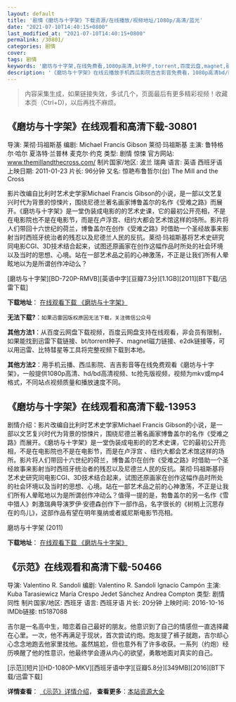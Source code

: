 ```yaml
---
layout: default
title: '剧情《磨坊与十字架》下载资源/在线播放/视频地址/1080p/高清/蓝光'
date: "2021-07-10T14:40:15+0800"
last_modified_at: "2021-07-10T14:40:15+0800"
permalink: /30801/
categories: 剧情
cover:
tags: 剧情
keywords: '磨坊与十字架,在线免费看,1080p高清,bt种子,torrent,百度云盘,magnet,磁力链,迅雷下载资源'
description: '《磨坊与十字架》在线云播放手机西瓜影院吉吉影音免费看，1080p高清bd/hd未删减完整版和tc抢先枪版，mkv/mp4格式，附带bt/torrent种子、magnet/磁力链、百度云盘、网盘资源迅雷下载链接'
---
```


>内容采集生成，如果链接失效，多试几个，页面最后有更多精彩视频！收藏本页（Ctrl+D)，以后再找不麻烦。


## 《磨坊与十字架》在线观看和高清下载-30801

导演: 莱彻·玛祖斯基 编剧: Michael Francis Gibson 莱彻·玛祖斯基 主演: 鲁特格尔·哈尔 夏洛特·兰普林 麦克尔·约克 类型: 剧情 惊悚 官方网站: www.themillandthecross.com/ 制片国家/地区: 波兰 瑞典 语言: 英语 西班牙语 上映日期: 2011-01-23 片长: 96分钟 又名: 惊艳布鲁哲尔(台) The Mill and the Cross

影片改编自比利时艺术史学家Michael Francis Gibson的小说，是一部以文艺复兴时代为背景的惊悚片，围绕尼德兰著名画家博鲁盖尔的名作《受难之路》而展开。《磨坊与十字架》是一堂伪装成电影的的艺术史课，它的最初公开亮相，不是在电影院也不是在电影节，而是在卢浮宫、纽约大都会艺术馆这样的场所。影片将人们带回十六世纪的荷兰，博鲁盖尔在创作《受难之路》时借助一个圣经故事来影射当时西班牙统治者的残忍以及尼德兰人民的反抗。莱彻·玛祖斯基将艺术史研究同电影CGI、3D技术结合起来，试图还原画家在创作这幅作品时所处的社会环境以及当时的思想、心境。站在一部艺术品之前的心神激荡，不正是让我们所有人晕眩地以为是所谓创作冲动么？


[磨坊与十字架][BD-720P-RMVB][英语中字][豆瓣7.3分][1.1GB][2011][BT下载/迅雷下载]

**下载地址**： [在线观看下载 《磨坊与十字架》](https://www.btdx8.com/torrent/the_mill_and_the_cross_2011.html) 


**无法下载?**：`如果迅雷因版权原因无法下载，关注微信公众号 `

**其他方法1**：从百度云网盘下载视频，百度云网盘支持在线观看，非会员有限制，如果能找到迅雷下载链接、bt/torrent种子、magnet磁力链接、e2dk链接等，可以用迅雷、比特彗星等工具将完整视频下载到本地。

**其他方法2**：用手机云播、西瓜影院、吉吉影音等在线免费观看《磨坊与十字架》，一般提供1080p高清、hd/bd高清视频、tc抢先版视频，视频为mkv或mp4格式，不同站点视频质量和播放速度不同。


## 《磨坊与十字架》在线观看和高清下载-13953

剧情介绍：影片改编自比利时艺术史学家Michael Francis Gibson的小说，是一部以文艺复兴时代为背景的惊悚片，围绕尼德兰著名画家博鲁盖尔的名作《受难之路》而展开。《磨坊与十字架》是一堂伪装成电影的的艺术史课，它的最初公开亮相，不是在电影院也不是在电影节，而是在卢浮宫 、纽约大都会艺术馆这样的场所。影片将人们带回十六世纪的荷兰，博鲁盖尔在创作《受难之路》时借助一个圣经故事来影射当时西班牙统治者的残忍以及尼德兰人民的反抗。莱彻·玛祖斯基将艺术史研究同电影CGI、3D技术结合起来，试图还原画家在创作这幅作品时所处的社会环境以及当时的思想、心境。站在一部艺术品之前的心神激荡，不正是让我们所有人晕眩地以为是所谓创作冲动么？值得一提的是，勃鲁盖尔的另一名作《雪中猎人》刺激瑞典导演罗伊·安德森创作下一部作品，名字很长的《树梢上沉思存在的鸟儿》，这部作品有望在明年戛纳或者威尼斯电影节亮相。


磨坊与十字架 (2011)

**下载地址**： [在线观看下载 《磨坊与十字架》](https://www.btbtdy.me/btdy/dy5508.html) 


## 《示范》在线观看和高清下载-50466

导演: Valentino R. Sandoli 编剧: Valentino R. Sandoli Ignacio Campón 主演: Kuba Tarasiewicz María Crespo Jedet Sánchez Andrea Compton 类型: 剧情 同性 制片国家/地区: 西班牙 语言: 西班牙语 片长: 20分钟 上映时间: 2016-10-16 IMDb链接: tt5187088

吉尔是一名高中生，暗恋着自己最好的朋友。他意识到了自己的情感但一直选择藏在心里。一次，他不再满足于现状，首次尝试约炮。炮友提了裤子就跑，吉尔却心心念念地跑去他家里找他。虽然尴尬，但也意外有了许多收获。一系列（约炮）经历唤醒了他的性意识，他最终学会遵从内心的欲望，勇敢地面对真实的自己。


[示范][短片][HD-1080P-MKV][西班牙语中字][豆瓣5.8分][349MB][2016][BT下载/迅雷下载]

**详情查看**： [《示范》详情介绍](/movie/50466/)， **查看更多**：[本站资源大全](/movie/t/all/)

